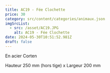```yaml
---
title: AC19 - Fée Clochette
price: 30
category: src/content/categories/animaux.json
imgSrcList:
  - src: /asset/AC19.JPG
    alt: AC19 - Fée Clochette
date: 2024-05-30T10:51:52.981Z
draft: false
---
```


En acier Corten

Hauteur 250 mm (hors tige) x Largeur 200 mm
